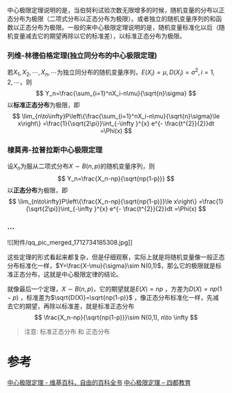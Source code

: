 

中心极限定理说明的是，当伯努利试验次数无限增多的时候，随机变量的分布以正态分布为极限（二项式分布以正态分布为极限）。或者独立的随机变量序列的和函数以正态分布为极限。一般的来中心极限定理说明的是，随机变量标准化以后（随机变量减去它的期望再除以它的标准差），以标准正态分布为极限。


### 列维-林德伯格定理(独立同分布的中心极限定理)
若$X_1,X_2,\cdots,X_n,\cdots$为独立同分布的随机变量序列，$E(X_i)=\mu, D(X_i)=\sigma^2, i=1,2,\cdots$，则
$$
Y_n=\frac{\sum_{i=1}^nX_i-n\mu}{\sqrt{n}\sigma}
$$
以**标准正态分布**为极限，即
$$
\lim_{n\to\infty}P\left\{\frac{\sum_{i=1}^nX_i-n\mu}{\sqrt{n}\sigma}\le x\right\}
=\frac{1}{\sqrt{2\pi}}\int_{-\infty }^{x} e^{- \frac{t^{2}}{2}}dt
=\Phi(x)
$$

### 棣莫弗-拉普拉斯中心极限定理
设$X_n$为服从二项式分布$X\sim B(n,p)$的随机变量序列，则
$$
Y_n=\frac{X_n-np}{\sqrt{np(1-p)}}
$$
以**正态分布**为极限，即
$$
\lim_{n\to\infty}P\left\{\frac{X_n-np}{\sqrt{np(1-p)}}\le x\right\}
=\frac{1}{\sqrt{2\pi}}\int_{-\infty }^{x} e^{- \frac{t^{2}}{2}}dt
=\Phi(x)
$$


### ...
![[附件/qq_pic_merged_1712734185308.jpg]]

这些定理的形式看起来都复杂，但是仔细观察，实际上就是将随机变量像一般正态分布标准化一样，$Y=\frac{X-\mu}{\sigma}\sim N(0,1)$，那么它的极限就是标准正态分布，这就是中心极限定律的结论。

就像最后一个定理，$X\sim B(n,p)$，它的期望就是$E(X)=np$ ，方差为$D(X)=np(1-p)$ ，标准差为$\sqrt{D(X)}=\sqrt{np(1-p)}$ ，像正态分布标准化一样，先减去它的期望，再除以标准差，就是标准正态分布
$$
\frac{X_n-np}{\sqrt{np(1-p)}}\sim N(0,1), n\to \infty
$$

> 注意: 标准正态分布 和 正态分布


# 参考
[中心极限定理 - 维基百科，自由的百科全书](https://zh.wikipedia.org/wiki/%E4%B8%AD%E5%BF%83%E6%9E%81%E9%99%90%E5%AE%9A%E7%90%86)
[中心极限定理 – 四都教育](https://www.sudoedu.com/%e6%a6%82%e7%8e%87%e7%bb%9f%e8%ae%a1%e8%a7%86%e9%a2%91%e8%af%be%e7%a8%8b/%e6%a6%82%e7%8e%87%e8%ae%ba%e7%9a%84%e6%9e%81%e9%99%90%e7%90%86%e8%ae%ba/%e4%b8%ad%e5%bf%83%e6%9e%81%e9%99%90%e5%ae%9a%e7%90%86-4/)
